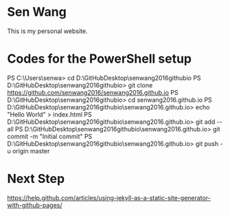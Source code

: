 # Sen Wang
This is my personal website.
# Codes for the PowerShell setup
PS C:\Users\senwa> cd D:\GitHubDesktop\senwang2016githubio
PS D:\GitHubDesktop\senwang2016githubio> git clone https://github.com/senwang2016/senwang2016.github.io
PS D:\GitHubDesktop\senwang2016githubio> cd senwang2016.github.io
PS D:\GitHubDesktop\senwang2016githubio\senwang2016.github.io> echo "Hello World" > index.html
PS D:\GitHubDesktop\senwang2016githubio\senwang2016.github.io> git add --all
PS D:\GitHubDesktop\senwang2016githubio\senwang2016.github.io> git commit -m "Initial commit"
PS D:\GitHubDesktop\senwang2016githubio\senwang2016.github.io> git push -u origin master
# Next Step
https://help.github.com/articles/using-jekyll-as-a-static-site-generator-with-github-pages/
